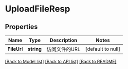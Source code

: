 # UploadFileResp

## Properties
Name | Type | Description | Notes
------------ | ------------- | ------------- | -------------
**FileUrl** | **string** | 访问文件的URL | [default to null]

[[Back to Model list]](../README.md#documentation-for-models) [[Back to API list]](../README.md#documentation-for-api-endpoints) [[Back to README]](../README.md)


